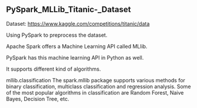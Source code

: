 ## PySpark_MLLib_Titanic-_Dataset

Dataset: https://www.kaggle.com/competitions/titanic/data

Using PySpark to preprocess the dataset.

Apache Spark offers a Machine Learning API called MLlib.

PySpark has this machine learning API in Python as well.

It supports different kind of algorithms.

mllib.classification 
  The spark.mllib package supports various methods for binary classification, multiclass classification and regression analysis.
  Some of the most popular algorithms in classification are Random Forest, Naive Bayes, Decision Tree, etc.
